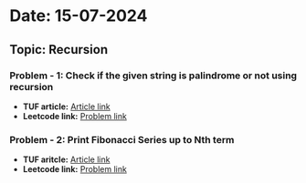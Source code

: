 # Date: 15-07-2024

## Topic: Recursion

### Problem - 1: Check if the given string is palindrome or not using recursion

- **TUF article:** [Article link](https://takeuforward.org/data-structure/check-if-the-given-string-is-palindrome-or-not/)
- **Leetcode link:** [Problem link](https://leetcode.com/problems/valid-palindrome/description/)

### Problem - 2: Print Fibonacci Series up to Nth term

- **TUF aritcle:** [Article link](https://takeuforward.org/arrays/print-fibonacci-series-up-to-nth-term/)
- **Leetcode link:** [Problem link](https://leetcode.com/problems/fibonacci-number/description/)
